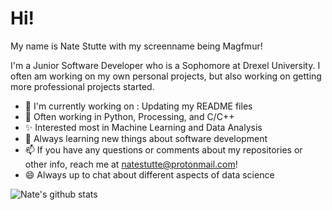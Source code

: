 # Hi!

My name is Nate Stutte with my screenname being Magfmur!

I'm a Junior Software Developer who is a Sophomore at Drexel University. I often am working on my own personal projects, but also working on getting more professional projects started.

- 🔭 I'm currently working on : Updating my README files
- 🐍 Often working in Python, Processing, and C/C++
- ✨ Interested most in Machine Learning and Data Analysis
- 🌱 Always learning new things about software development
- 📫 If you have any questions or comments about my repositories or other info, reach me at natestutte@protonmail.com!
- 😄 Always up to chat about different aspects of data science

![Nate's github stats](https://github-readme-stats.vercel.app/api?username=natestutte&show_icons=true)

<!--
**magfmur/magfmur** is a ✨ _special_ ✨ repository because its `README.md` (this file) appears on your GitHub profile.

Here are some ideas to get you started:

- 🔭 I’m currently working on ...
- 🌱 I’m currently learning ...
- 👯 I’m looking to collaborate on ...
- 🤔 I’m looking for help with ...
- 💬 Ask me about ...
- 📫 How to reach me: ...
- 😄 Pronouns: ...
- ⚡ Fun fact: ...
-->
